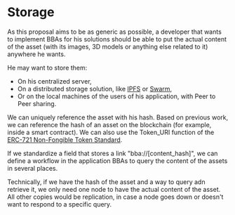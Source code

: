 # Storage

As this proposal aims to be as generic as possible, a developer that wants to implement BBAs for his solutions should be able to put the actual content of the asset (with its images, 3D models or anything else related to it) anywhere he wants.

He may want to store them:
* On his centralized server,
* On a distributed storage solution, like [IPFS](https://ipfs.io) or [Swarm](https://swarm-guide.readthedocs.io/en/latest/introduction.html),
* Or on the local machines of the users of his application, with Peer to Peer sharing.

We can uniquely reference the asset with his hash. Based on previous work, we can reference the hash of an asset on the blockchain (for example, inside a smart contract). We can also use the Token_URI function of the [ERC-721 Non-Fongible Token Standard](https://github.com/ethereum/EIPs/blob/master/EIPS/eip-721.md).

If we standardize a field that stores a link "bba://[content_hash]", we can define a workflow in the application BBAs to query the content of the assets in several places.

Technically, if we have the hash of the asset and a way to query adn retrieve it, we only need one node to have the actual content of the asset. All other copies would be replication, in case a node goes down or doesn't want to respond to a specific query.






